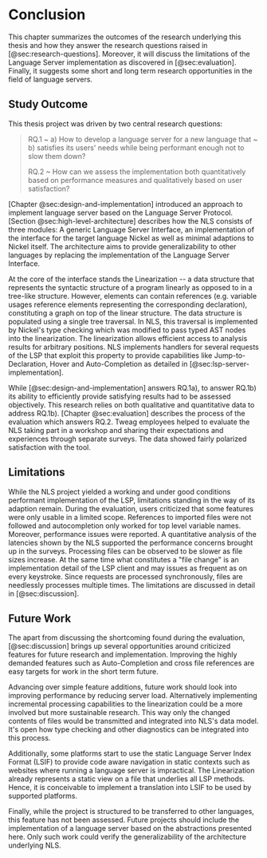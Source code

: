 # Conclusion

This chapter summarizes the outcomes of the research underlying this thesis and how they answer the research questions raised in [@sec:research-questions].
Moreover, it will discuss the limitations of the Language Server implementation as discovered in [@sec:evaluation].
Finally, it suggests some short and long term research opportunities in the field of language servers.

## Study Outcome

This thesis project was driven by two central research questions:

> RQ.1
>   ~ a) How to develop a language server for a new language that
>   ~ b) satisfies its users' needs while being performant enough not to slow them down?
>
> RQ.2
>   ~ How can we assess the implementation both quantitatively based on performance measures and qualitatively based on user satisfaction?

[Chapter @sec:design-and-implementation] introduced an approach to implement language server based on the Language Server Protocol.
[Section @sec:high-level-architecture] describes how the NLS consists of three modules: A generic Language Server Interface, an implementation of the interface for the target language Nickel as well as minimal adaptions to Nickel itself.
The architecture aims to provide generalizability to other languages by replacing the implementation of the Language Server Interface.

At the core of the interface stands the Linearization -- a data structure that represents the syntactic structure of a program linearly as opposed to in a tree-like structure.
However, elements can contain references (e.g. variable usages reference elements representing the corresponding declaration), constituting a graph on top of the linear structure.
The data structure is populated using a single tree traversal.
In NLS, this traversal is implemented by Nickel's type checking which was modified to pass typed AST nodes into the linearization.
The linearization allows efficient access to analysis results for arbitrary positions.
NLS implements handlers for several requests of the LSP that exploit this property to provide capabilities like Jump-to-Declaration, Hover and Auto-Completion as detailed in [@sec:lsp-server-implementation].

While [@sec:design-and-implementation] answers RQ.1a), to answer RQ.1b) its ability to efficiently provide satisfying results had to be assessed objectively.
This research relies on both qualitative and quantitative data to address RQ.1b).
[Chapter @sec:evaluation] describes the process of the evaluation which answers RQ.2.
Tweag employees helped to evaluate the NLS taking part in a workshop and sharing their expectations and experiences through separate surveys.
The data showed fairly polarized satisfaction with the tool.


## Limitations

While the NLS project yielded a working and under good conditions performant implementation of the LSP, limitations standing in the way of its adaption remain.
During the evaluation, users criticized that some features were only usable in a limited scope.
References to imported files were not followed and autocompletion only worked for top level variable names.
Moreover, performance issues were reported.
A quantitative analysis of the latencies shown by the NLS supported the performance concerns brought up in the surveys.
Processing files can be observed to be slower as file sizes increase.
At the same time what constitutes a "file change" is an implementation detail of the LSP client and may issues as frequent as on every keystroke.
Since requests are processed synchronously, files are needlessly processes multiple times.
The limitations are discussed in detail in [@sec:discussion].

## Future Work

The apart from discussing the shortcoming found during the evaluation, [@sec:discussion] brings up several opportunities around criticized features for future research and implementation.
Improving the highly demanded features such as Auto-Completion and cross file references are easy targets for work in the short term future.

Advancing over simple feature additions, future work should look into
improving performance by reducing server load.
Alternatively implementing incremental processing capabilities to the linearization could be a more involved but more sustainable research.
This way only the changed contents of files would be transmitted and integrated into NLS's data model.
It's open how type checking and other diagnostics can be integrated into this process.

Additionally, some platforms start to use the static Language Server Index Format (LSIF) to provide code aware navigation in static contexts such as websites where running a language server is impractical.
The Linearization already represents a static view on a file that underlies all LSP methods.
Hence, it is conceivable to implement a translation into LSIF to be used by supported platforms.

Finally, while the project is structured to be transferred to other languages, this feature has not been assessed.
Future projects should include the implementation of a language server based on the abstractions presented here.
Only such work could verify the generalizability of the architecture underlying NLS.
